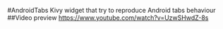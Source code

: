 #AndroidTabs
Kivy widget that try to reproduce Android tabs behaviour
##Video preview
https://www.youtube.com/watch?v=UzwSHwdZ-8s
